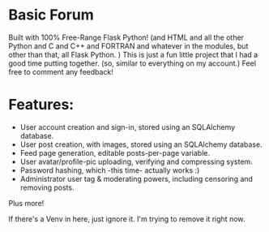 # Basic Forum

Built with 100% Free-Range Flask Python! (and HTML and all the other Python and C and C++ and FORTRAN and whatever in the modules, but other than that, all Flask Python. )
This is just a fun little project that I had a good time putting together. (so, similar to everything on my account.)
Feel free to comment any feedback! 

# Features:
- User account creation and sign-in, stored using an SQLAlchemy database.
- User post creation, with images, stored using an SQLAlchemy database.
- Feed page generation, editable posts-per-page variable. 
- User avatar/profile-pic uploading, verifying and compressing system.
- Password hashing, which -this time- actually works :)
- Administrator user tag & moderating powers, including censoring and removing posts.

Plus more!
  



If there's a Venv in here, just ignore it. I'm trying to remove it right now.
